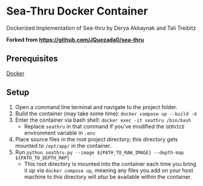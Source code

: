 # Sea-Thru Docker Container
Dockerized Implementation of Sea-thru by Derya Akkaynak and Tali Treibitz

__Forked from https://github.com/JQuezada0/sea-thru__

## Prerequisites

[Docker](https://docs.docker.com/get-docker/)

## Setup

1. Open a command line terminal and navigate to the project folder.
2. Build the container (may take some time): `docker compose up --build -d` 
3. Enter the container via bash shell:  `docker exec -it seathru /bin/bash`
    - Replace `seathru` in that command if you've modified the `SERVICE` environment variable in `.env`
4. Place source files in the root project directory; this directory gets mounted to `/opt/app/` in the container.
5. Run `python seathru.py --image ${PATH_TO_RAW_IMAGE} --depth-map ${PATH_TO_DEPTH_MAP}`
    - This root directory is mounted into the container each time you bring it up via `docker compose up`, meaning any files you add on your host machine to this directory will _also_ be available within the container.
